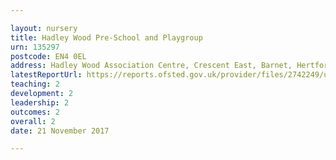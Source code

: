 ```yaml
---

layout: nursery
title: Hadley Wood Pre-School and Playgroup
urn: 135297
postcode: EN4 0EL
address: Hadley Wood Association Centre, Crescent East, Barnet, Hertfordshire, EN4 0EL
latestReportUrl: https://reports.ofsted.gov.uk/provider/files/2742249/urn/135297.pdf
teaching: 2
development: 2
leadership: 2
outcomes: 2
overall: 2
date: 21 November 2017

---
```

